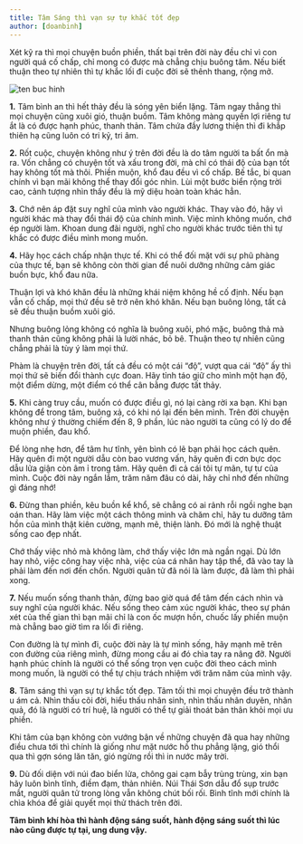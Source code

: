 ```yaml
---
title: Tâm Sáng thì vạn sự tự khắc tốt đẹp
author: [doanbinh]
---
```


Xét kỹ ra thì mọi chuyện buồn phiền, thất bại trên đời này đều chỉ vì con người quá cố chấp, chỉ mong có được mà chẳng chịu buông tâm. Nếu biết thuận theo tự nhiên thì tự khắc lối đi cuộc đời sẽ thênh thang, rộng mở.

![ten buc hinh](https://static.phunugiadinh.vn/wp-content/uploads/2019/01/tam-sang-1.png "ten buc hinh")

**1.** Tâm bình an thì hết thảy đều là sóng yên biển lặng. Tâm ngay thẳng thì mọi chuyện cũng xuôi gió, thuận buồm. Tâm không màng quyền lợi riêng tư ắt là có được hạnh phúc, thanh thản. Tâm chứa đầy lương thiện thì đi khắp thiên hạ cũng luôn có tri kỷ, tri âm.

**2.** Rốt cuộc, chuyện không như ý trên đời đều là do tâm người ta bất ổn mà ra. Vốn chẳng có chuyện tốt và xấu trong đời, mà chỉ có thái độ của bạn tốt hay không tốt mà thôi. Phiền muộn, khổ đau đều vì cố chấp. Bế tắc, bi quan chính vì bạn mãi không thể thay đổi góc nhìn. Lùi một bước biển rộng trời cao, cảnh tượng nhìn thấy đều là mỹ diệu hoàn toàn khác hẳn.

**3.** Chớ nên áp đặt suy nghĩ của mình vào người khác. Thay vào đó, hãy vì người khác mà thay đổi thái độ của chính mình. Việc mình không muốn, chớ ép người làm. Khoan dung đãi người, nghĩ cho người khác trước tiên thì tự khắc có được điều mình mong muốn.

**4.** Hãy học cách chấp nhận thực tế. Khi có thể đối mặt với sự phũ phàng của thực tế, bạn sẽ không còn thời gian để nuôi dưỡng những cảm giác buồn bực, khổ đau nữa.

Thuận lợi và khó khăn đều là những khái niệm không hề cố định. Nếu bạn vẫn cố chấp, mọi thứ đều sẽ trở nên khó khăn. Nếu bạn buông lỏng, tất cả sẽ đều thuận buồm xuôi gió.

Nhưng buông lỏng không có nghĩa là buông xuôi, phó mặc, buông thả mà thanh thản cũng không phải là lười nhác, bỏ bê. Thuận theo tự nhiên cũng chẳng phải là tùy ý làm mọi thứ.

Phàm là chuyện trên đời, tất cả đều có một cái “độ”, vượt qua cái “độ” ấy thì mọi thứ sẽ biến đổi thành cực đoan. Hãy tỉnh táo giữ cho mình một hạn độ, một điểm dừng, một điểm có thể cân bằng được tất thảy.

**5.** Khi càng truy cầu, muốn có được điều gì, nó lại càng rời xa bạn. Khi bạn không để trong tâm, buông xả, có khi nó lại đến bên mình. Trên đời chuyện không như ý thường chiếm đến 8, 9 phần, lúc nào người ta cũng có lý do để muộn phiền, đau khổ.

Để lòng nhẹ hơn, để tâm hư tĩnh, yên bình có lẽ bạn phải học cách quên. Hãy quên đi một người dẫu còn bao vương vấn, hãy quên đi cơn bực dọc dẫu lửa giận còn âm ỉ trong tâm. Hãy quên đi cả cái tôi tự mãn, tự tư của mình. Cuộc đời này ngắn lắm, trăm năm đâu có dài, hãy chỉ nhớ đến những gì đáng nhớ!


**6.** Đừng than phiền, kêu buồn kể khổ, sẽ chẳng có ai rảnh rỗi ngồi nghe bạn oán than. Hãy làm việc một cách thông minh và chăm chỉ, hãy tu dưỡng tâm hồn của mình thật kiên cường, mạnh mẽ, thiện lành. Đó mới là nghệ thuật sống cao đẹp nhất.

Chớ thấy việc nhỏ mà không làm, chớ thấy việc lớn mà ngần ngại. Dù lớn hay nhỏ, việc công hay việc nhà, việc của cá nhân hay tập thể, đã vào tay là phải làm đến nơi đến chốn. Người quân tử đã nói là làm được, đã làm thì phải xong.

**7.** Nếu muốn sống thanh thản, đừng bao giờ quá để tâm đến cách nhìn và suy nghĩ của người khác. Nếu sống theo cảm xúc người khác, theo sự phán xét của thế gian thì bạn mãi chỉ là con ốc mượn hồn, chuốc lấy phiền muộn mà chẳng bao giờ tìm ra lối đi riêng.

Con đường là tự mình đi, cuộc đời này là tự mình sống, hãy mạnh mẽ trên con đường của riêng mình, đừng mong cầu ai đó chìa tay ra nâng đỡ. Người hạnh phúc chính là người có thể sống trọn vẹn cuộc đời theo cách mình mong muốn, là người có thể tự chịu trách nhiệm với trăm năm của mình vậy.


**8.** Tâm sáng thì vạn sự tự khắc tốt đẹp. Tâm tối thì mọi chuyện đều trở thành u ám cả. Nhìn thấu cõi đời, hiểu thấu nhân sinh, nhìn thấu nhân duyên, nhân quả, đó là người có trí huệ, là người có thể tự giải thoát bản thân khỏi mọi ưu phiền.

Khi tâm của bạn không còn vướng bận về những chuyện đã qua hay những điều chưa tới thì chính là giống như mặt nước hồ thu phẳng lặng, gió thổi qua thì gợn sóng lăn tăn, gió ngừng rồi thì in nước mây trời.

**9.** Dù đối diện với núi đao biển lửa, chông gai cạm bẫy trùng trùng, xin bạn hãy luôn bình tĩnh, điềm đạm, thản nhiên. Núi Thái Sơn dẫu đổ sụp trước mắt, người quân tử trong lòng vẫn không chút bối rối. Bình tĩnh mới chính là chìa khóa để giải quyết mọi thử thách trên đời. 

**Tâm bình khí hòa thì hành động sáng suốt, hành động sáng suốt thì lúc nào cũng được tự tại, ung dung vậy.**
